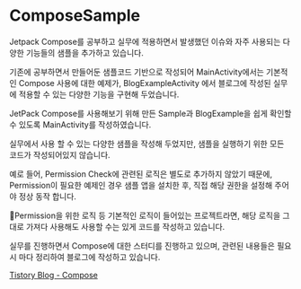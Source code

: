 # ComposeSample

Jetpack Compose를 공부하고 실무에 적용하면서 발생했던 이슈와 자주 사용되는 다양한 기능들의 샘플을 추가하고 있습니다.

기존에 공부하면서 만들어둔 샘플코드 기반으로 작성되어 MainActivity에서는 기본적인 Compose 사용에 대한 예제가, BlogExampleActivity 에서 블로그에 작성된 실무에 적용할 수 있는 다양한 기능을 구현해 두었습니다.

JetPack Compose를 사용해보기 위해 만든 Sample과 BlogExample을 쉽게 확인할 수 있도록 MainActivity를 작성하였습니다.

실무에서 사용 할 수 있는 다양한 샘플을 작성해 두었지만, 샘플을 실행하기 위한 모든 코드가 작성되어있지 않습니다.

예로 들어, Permission Check에 관련된 로직은 별도로 추가하지 않았기 때문에, Permission이 필요한 예제인 경우 샘플 앱을 설치한 후, 직접 해당 권한을 설정해 주어야 정상 동작 합니다.

Permission을 위한 로직 등 기본적인 로직이 들어있는 프로젝트라면, 해당 로직을 그대로 가져다 사용해도 사용할 수는 있게 코드를 작성하고 있습니다.

실무를 진행하면서 Compose에 대한 스터디를 진행하고 있으며, 관련된 내용들은 필요시 마다 정리하여 블로그에 작성하고 있습니다.

[Tistory Blog - Compose](https://heegs.tistory.com/category/Android/Jetpack "JetPack Compose")
